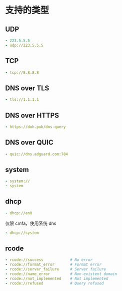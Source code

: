 # 支持的类型

## UDP

```{.yaml linenums="1"}
- 223.5.5.5
- udp://223.5.5.5
```

## TCP

```{.yaml linenums="1"}
- tcp://8.8.8.8
```

## DNS over TLS

```{.yaml linenums="1"}
- tls://1.1.1.1
```

## DNS over HTTPS

```{.yaml linenums="1"}
- https://doh.pub/dns-query
```

## DNS over QUIC

```{.yaml linenums="1"}
- quic://dns.adguard.com:784
```

## system

```{.yaml linenums="1"}
- system://
- system
```

## dhcp

```{.yaml linenums="1"}
- dhcp://en0
```

仅限 cmfa，使用系统 dns

```{.yaml linenums="1"}
- dhcp://system
```

## rcode

```{.yaml linenums="1"}
- rcode://success            # No error
- rcode://format_error       # Format error
- rcode://server_failure     # Server failure
- rcode://name_error         # Non-existent domain
- rcode://not_implemented    # Not implemented
- rcode://refused            # Query refused
```
